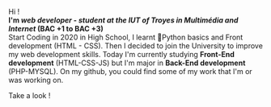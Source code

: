 Hi ! <br />
**I'm _web developer_ - _student at the IUT of Troyes in Multimédia and Internet_ (BAC +1 to BAC +3)** <br />
Start Coding in 2020 in High School, I learnt 🐍Python basics and Front development (HTML - CSS). Then I decided to join the University to improve my web development skills. 
Today I'm currently studying **Front-End development** (HTML-CSS-JS) but I'm major in **Back-End development** (PHP-MYSQL). 
On my github, you could find some of my work that I'm or was working on. <br />

Take a look ! 

 
  
  
 
 
 
 
 


